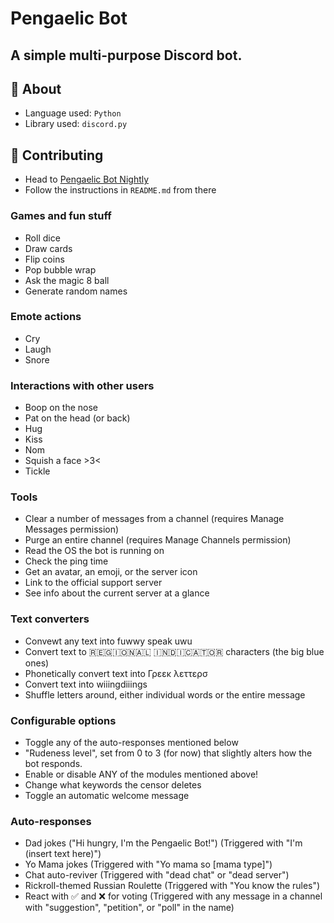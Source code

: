 # Pengaelic Bot
## A simple multi-purpose Discord bot.

## 📄 About

- Language used: `Python`
- Library used: `discord.py`

## 🤝 Contributing

- Head to <a href="https://github.com/SuperTux20/Pengaelic-Bot-Nightly">Pengaelic Bot Nightly</a>
- Follow the instructions in `README.md` from there

### Games and fun stuff
- Roll dice
- Draw cards
- Flip coins
- Pop bubble wrap
- Ask the magic 8 ball
- Generate random names
### Emote actions
- Cry
- Laugh
- Snore
### Interactions with other users
- Boop on the nose
- Pat on the head (or back)
- Hug
- Kiss
- Nom
- Squish a face >3<
- Tickle
### Tools
- Clear a number of messages from a channel (requires Manage Messages permission)
- Purge an entire channel (requires Manage Channels permission)
- Read the OS the bot is running on
- Check the ping time
- Get an avatar, an emoji, or the server icon
- Link to the official support server
- See info about the current server at a glance
### Text converters
- Convewt any text into fuwwy speak uwu
- Convert text to 🇷🇪🇬🇮🇴🇳🇦🇱 🇮🇳🇩🇮🇨🇦🇹🇴🇷 characters (the big blue ones)
- Phonetically convert text into Γρεεκ λεττερσ
- Convert text into wiiingdiiings
- Shuffle letters around, either individual words or the entire message
### Configurable options
- Toggle any of the auto-responses mentioned below
- "Rudeness level", set from 0 to 3 (for now) that slightly alters how the bot responds.
- Enable or disable ANY of the modules mentioned above!
- Change what keywords the censor deletes
- Toggle an automatic welcome message
### Auto-responses
- Dad jokes ("Hi hungry, I'm the Pengaelic Bot!") (Triggered with "I'm (insert text here)")
- Yo Mama jokes (Triggered with "Yo mama so [mama type]")
- Chat auto-reviver (Triggered with "dead chat" or "dead server")
- Rickroll-themed Russian Roulette (Triggered with "You know the rules")
- React with ✅ and ❌ for voting (Triggered with any message in a channel with "suggestion", "petition", or "poll" in the name)